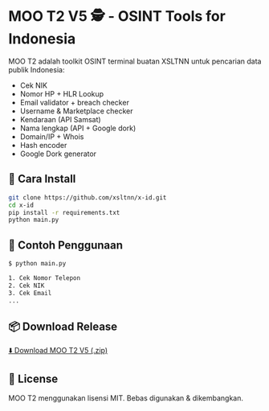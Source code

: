 # MOO T2 V5 🕵️ - OSINT Tools for Indonesia

MOO T2 adalah toolkit OSINT terminal buatan XSLTNN untuk pencarian data publik Indonesia:
- Cek NIK
- Nomor HP + HLR Lookup
- Email validator + breach checker
- Username & Marketplace checker
- Kendaraan (API Samsat)
- Nama lengkap (API + Google dork)
- Domain/IP + Whois
- Hash encoder
- Google Dork generator

## 🔧 Cara Install

```bash
git clone https://github.com/xsltnn/x-id.git
cd x-id
pip install -r requirements.txt
python main.py
```

## 🧪 Contoh Penggunaan

```bash
$ python main.py

1. Cek Nomor Telepon
2. Cek NIK
3. Cek Email
...
```

## 📦 Download Release

[⬇️ Download MOO T2 V5 (.zip)](https://github.com/xsltnn/x-id/releases)

## 📄 License

MOO T2 menggunakan lisensi MIT. Bebas digunakan & dikembangkan.

